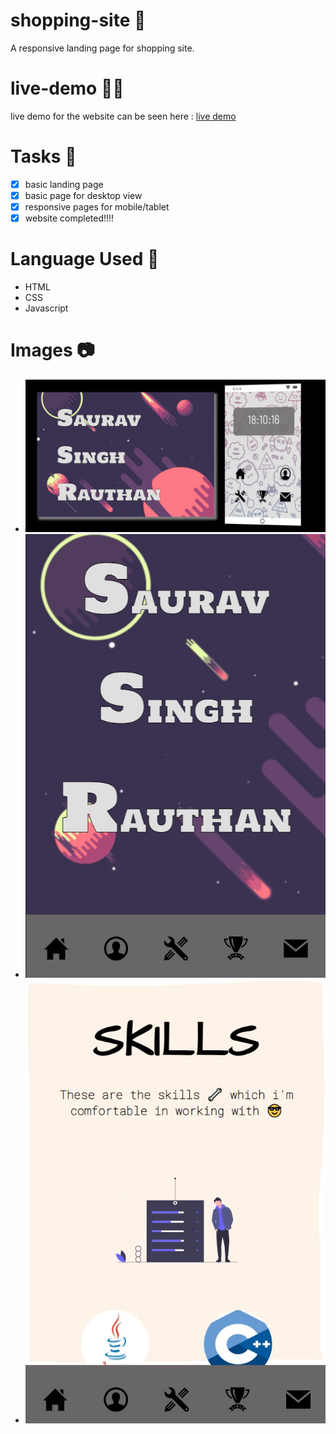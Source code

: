 # shopping-site 👜  
A responsive landing page for shopping site.

# live-demo 👩‍💻  
live demo for the website can be seen here : [live demo](https://saurav-singh-rauthan.github.io/shopping-site/)

# Tasks 📝
- [x] basic landing page
- [x] basic page for desktop view
- [x] responsive pages for mobile/tablet
- [x] website completed!!!!

# Language Used 🔧  
- HTML  
- CSS  
- Javascript  

# Images 📷 
* ![Image 1](https://github.com/Saurav-Singh-Rauthan/portfolio-wd/blob/main/images/Annotation%202021-08-08%20181032.jpg)  
* ![Image 2](https://github.com/Saurav-Singh-Rauthan/portfolio-wd/blob/main/images/Annotation%202021-08-08%20181101.jpg)  
* ![Image 3](https://github.com/Saurav-Singh-Rauthan/portfolio-wd/blob/main/images/Annotation%202021-08-08%20193229.jpg)  

